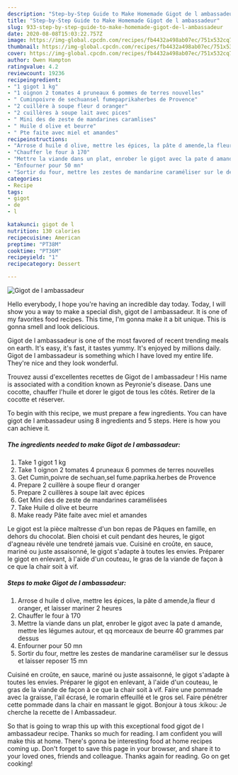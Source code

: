 ```yaml
---
description: "Step-by-Step Guide to Make Homemade Gigot de l ambassadeur"
title: "Step-by-Step Guide to Make Homemade Gigot de l ambassadeur"
slug: 933-step-by-step-guide-to-make-homemade-gigot-de-l-ambassadeur
date: 2020-08-08T15:03:22.757Z
image: https://img-global.cpcdn.com/recipes/fb4432a498ab07ec/751x532cq70/gigot-de-l-ambassadeur-photo-principale-de-la-recette.jpg
thumbnail: https://img-global.cpcdn.com/recipes/fb4432a498ab07ec/751x532cq70/gigot-de-l-ambassadeur-photo-principale-de-la-recette.jpg
cover: https://img-global.cpcdn.com/recipes/fb4432a498ab07ec/751x532cq70/gigot-de-l-ambassadeur-photo-principale-de-la-recette.jpg
author: Owen Hampton
ratingvalue: 4.2
reviewcount: 19236
recipeingredient:
- "1 gigot 1 kg"
- "1 oignon 2 tomates 4 pruneaux 6 pommes de terres nouvelles"
- " Cuminpoivre de sechuansel fumepaprikaherbes de Provence"
- "2 cuillère à soupe fleur d oranger"
- "2 cuillères à soupe lait avec pices"
- " Mini des de zeste de mandarines caramlises"
- " Huile d olive et beurre"
- " Pte faite avec miel et amandes"
recipeinstructions:
- "Arrose d huile d olive, mettre les épices, la pâte d amende,la fleur d oranger, et laisser mariner 2 heures"
- "Chauffer le four à 170"
- "Mettre la viande dans un plat, enrober le gigot avec la pate d amande, mettre les légumes autour, et qq morceaux de beurre 40 grammes par dessus"
- "Enfourner pour 50 mn"
- "Sortir du four, mettre les zestes de mandarine caraméliser sur le dessus et laisser reposer 15 mn"
categories:
- Recipe
tags:
- gigot
- de
- l

katakunci: gigot de l 
nutrition: 130 calories
recipecuisine: American
preptime: "PT38M"
cooktime: "PT36M"
recipeyield: "1"
recipecategory: Dessert

---
```



![Gigot de l ambassadeur](https://img-global.cpcdn.com/recipes/fb4432a498ab07ec/751x532cq70/gigot-de-l-ambassadeur-photo-principale-de-la-recette.jpg)

Hello everybody, I hope you're having an incredible day today. Today, I will show you a way to make a special dish, gigot de l ambassadeur. It is one of my favorites food recipes. This time, I'm gonna make it a bit unique. This is gonna smell and look delicious.

Gigot de l ambassadeur is one of the most favored of recent trending meals on earth. It's easy, it's fast, it tastes yummy. It's enjoyed by millions daily. Gigot de l ambassadeur is something which I have loved my entire life. They're nice and they look wonderful.

Trouvez aussi d&#39;excellentes recettes de Gigot de l ambassadeur ! His name is associated with a condition known as Peyronie&#39;s disease. Dans une cocotte, chauffer l&#39;huile et dorer le gigot de tous les côtés. Retirer de la cocotte et réserver.


To begin with this recipe, we must prepare a few ingredients. You can have gigot de l ambassadeur using 8 ingredients and 5 steps. Here is how you can achieve it.

<!--inarticleads1-->

##### The ingredients needed to make Gigot de l ambassadeur:

1. Take 1 gigot 1 kg
1. Take 1 oignon 2 tomates 4 pruneaux 6 pommes de terres nouvelles
1. Get  Cumin,poivre de sechuan,sel fume.paprika.herbes de Provence
1. Prepare 2 cuillère à soupe fleur d oranger
1. Prepare 2 cuillères à soupe lait avec épices
1. Get  Mini des de zeste de mandarines caramélisées
1. Take  Huile d olive et beurre
1. Make ready  Pâte faite avec miel et amandes


Le gigot est la pièce maîtresse d&#39;un bon repas de Pâques en famille, en dehors du chocolat. Bien choisi et cuit pendant des heures, le gigot d&#39;agneau révèle une tendreté jamais vue. Cuisiné en croûte, en sauce, mariné ou juste assaisonné, le gigot s&#39;adapte à toutes les envies. Préparer le gigot en enlevant, à l&#39;aide d&#39;un couteau, le gras de la viande de façon à ce que la chair soit à vif. 

<!--inarticleads2-->

##### Steps to make Gigot de l ambassadeur:

1. Arrose d huile d olive, mettre les épices, la pâte d amende,la fleur d oranger, et laisser mariner 2 heures
1. Chauffer le four à 170
1. Mettre la viande dans un plat, enrober le gigot avec la pate d amande, mettre les légumes autour, et qq morceaux de beurre 40 grammes par dessus
1. Enfourner pour 50 mn
1. Sortir du four, mettre les zestes de mandarine caraméliser sur le dessus et laisser reposer 15 mn


Cuisiné en croûte, en sauce, mariné ou juste assaisonné, le gigot s&#39;adapte à toutes les envies. Préparer le gigot en enlevant, à l&#39;aide d&#39;un couteau, le gras de la viande de façon à ce que la chair soit à vif. Faire une pommade avec la graisse, l&#39;ail écrasé, le romarin effeuillé et le gros sel. Faire pénétrer cette pommade dans la chair en massant le gigot. Bonjour à tous :kikou: Je cherche la recette de l Ambassadeur. 

So that is going to wrap this up with this exceptional food gigot de l ambassadeur recipe. Thanks so much for reading. I am confident you will make this at home. There's gonna be interesting food at home recipes coming up. Don't forget to save this page in your browser, and share it to your loved ones, friends and colleague. Thanks again for reading. Go on get cooking!
